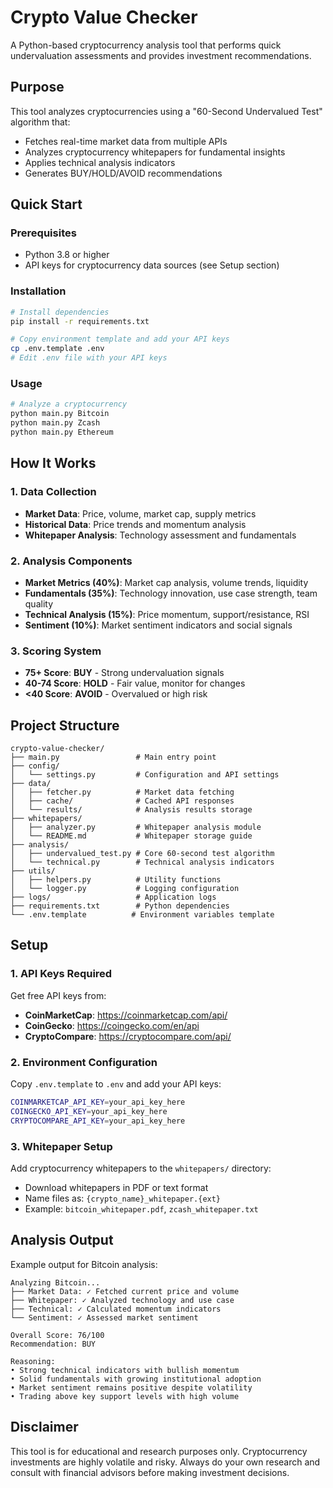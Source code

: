 # Crypto Value Checker

A Python-based cryptocurrency analysis tool that performs quick undervaluation assessments and provides investment recommendations.

## Purpose

This tool analyzes cryptocurrencies using a "60-Second Undervalued Test" algorithm that:
- Fetches real-time market data from multiple APIs
- Analyzes cryptocurrency whitepapers for fundamental insights
- Applies technical analysis indicators
- Generates BUY/HOLD/AVOID recommendations

## Quick Start

### Prerequisites
- Python 3.8 or higher
- API keys for cryptocurrency data sources (see Setup section)

### Installation
```bash
# Install dependencies
pip install -r requirements.txt

# Copy environment template and add your API keys
cp .env.template .env
# Edit .env file with your API keys
```

### Usage
```bash
# Analyze a cryptocurrency
python main.py Bitcoin
python main.py Zcash
python main.py Ethereum
```

## How It Works

### 1. Data Collection
- **Market Data**: Price, volume, market cap, supply metrics
- **Historical Data**: Price trends and momentum analysis
- **Whitepaper Analysis**: Technology assessment and fundamentals

### 2. Analysis Components
- **Market Metrics (40%)**: Market cap analysis, volume trends, liquidity
- **Fundamentals (35%)**: Technology innovation, use case strength, team quality
- **Technical Analysis (15%)**: Price momentum, support/resistance, RSI
- **Sentiment (10%)**: Market sentiment indicators and social signals

### 3. Scoring System
- **75+ Score**: **BUY** - Strong undervaluation signals
- **40-74 Score**: **HOLD** - Fair value, monitor for changes
- **<40 Score**: **AVOID** - Overvalued or high risk

## Project Structure

```
crypto-value-checker/
├── main.py                 # Main entry point
├── config/
│   └── settings.py         # Configuration and API settings
├── data/
│   ├── fetcher.py          # Market data fetching
│   ├── cache/              # Cached API responses
│   └── results/            # Analysis results storage
├── whitepapers/
│   ├── analyzer.py         # Whitepaper analysis module
│   └── README.md           # Whitepaper storage guide
├── analysis/
│   ├── undervalued_test.py # Core 60-second test algorithm
│   └── technical.py        # Technical analysis indicators
├── utils/
│   ├── helpers.py          # Utility functions
│   └── logger.py           # Logging configuration
├── logs/                   # Application logs
├── requirements.txt        # Python dependencies
└── .env.template          # Environment variables template
```

## Setup

### 1. API Keys Required
Get free API keys from:
- **CoinMarketCap**: https://coinmarketcap.com/api/
- **CoinGecko**: https://coingecko.com/en/api
- **CryptoCompare**: https://cryptocompare.com/api/

### 2. Environment Configuration
Copy `.env.template` to `.env` and add your API keys:
```bash
COINMARKETCAP_API_KEY=your_api_key_here
COINGECKO_API_KEY=your_api_key_here
CRYPTOCOMPARE_API_KEY=your_api_key_here
```

### 3. Whitepaper Setup
Add cryptocurrency whitepapers to the `whitepapers/` directory:
- Download whitepapers in PDF or text format
- Name files as: `{crypto_name}_whitepaper.{ext}`
- Example: `bitcoin_whitepaper.pdf`, `zcash_whitepaper.txt`

## Analysis Output

Example output for Bitcoin analysis:
```
Analyzing Bitcoin...
├── Market Data: ✓ Fetched current price and volume
├── Whitepaper: ✓ Analyzed technology and use case
├── Technical: ✓ Calculated momentum indicators
└── Sentiment: ✓ Assessed market sentiment

Overall Score: 76/100
Recommendation: BUY

Reasoning:
• Strong technical indicators with bullish momentum
• Solid fundamentals with growing institutional adoption
• Market sentiment remains positive despite volatility
• Trading above key support levels with high volume
```

## Disclaimer

This tool is for educational and research purposes only. Cryptocurrency investments are highly volatile and risky. Always do your own research and consult with financial advisors before making investment decisions.
